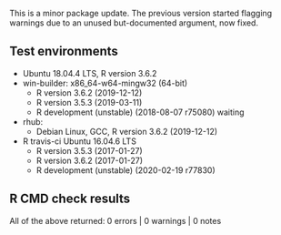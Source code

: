 This is a minor package update. The previous version started flagging warnings due to an unused but-documented argument, now fixed.

## Test environments
* Ubuntu 18.04.4 LTS, R version 3.6.2 
* win-builder: x86_64-w64-mingw32 (64-bit)
  * R version 3.6.2 (2019-12-12)
  * R version 3.5.3 (2019-03-11)
  * R development (unstable) (2018-08-07 r75080) waiting
* rhub:
  * Debian Linux, GCC, R version 3.6.2 (2019-12-12)
* R travis-ci Ubuntu 16.04.6 LTS
  * R version 3.5.3 (2017-01-27)
  * R version 3.6.2 (2017-01-27)
  * R development (unstable) (2020-02-19 r77830) 

## R CMD check results
All of the above returned:
0 errors | 0 warnings | 0 notes 